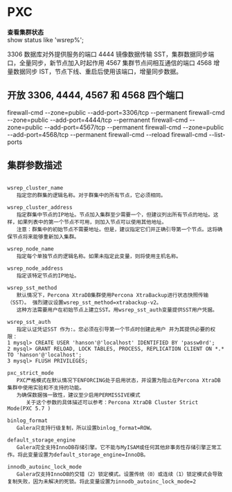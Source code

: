 # PXC

**查看集群状态**  
show status like 'wsrep%';

3306 数据库对外提供服务的端口
4444 镜像数据传输 SST，集群数据同步端口，全量同步，新节点加入时起作用
4567 集群节点间相互通信的端口
4568 增量数据同步 IST，节点下线、重启后使用该端口，增量同步数据。

## 开放 3306, 4444, 4567 和 4568 四个端口

firewall-cmd --zone=public --add-port=3306/tcp --permanent
firewall-cmd --zone=public --add-port=4444/tcp --permanent
firewall-cmd --zone=public --add-port=4567/tcp --permanent
firewall-cmd --zone=public --add-port=4568/tcp --permanent
firewall-cmd --reload
firewall-cmd --list-ports

## 集群参数描述

```plain

wsrep_cluster_name 
   指定您的群集的逻辑名称。对于群集中的所有节点，它必须相同。

wsrep_cluster_address 
   指定群集中节点的IP地址。节点加入集群至少需要一个，但建议列出所有节点的地址。这样，如果列表中的第一个节点不可用，则加入节点可以使用其他地址。 
   注意：群集中的初始节点不需要地址。但是，建议指定它们并正确引导第一个节点。这将确保节点将来能够重新加入集群。

wsrep_node_name 
   指定每个单独节点的逻辑名称。如果未指定此变量，则将使用主机名称。

wsrep_node_address 
   指定该特定节点的IP地址。

wsrep_sst_method 
   默认情况下，Percona XtraDB集群使用Percona XtraBackup进行状态快照传输（SST）。 强烈建议设置wsrep_sst_method=xtrabackup-v2。 
   这种方法需要用户在初始节点上建立SST。用wsrep_sst_auth变量提供SST用户凭据。

wsrep_sst_auth 
   指定认证凭证SST 作为:。您必须在引导第一个节点时创建此用户 并为其提供必要的权限：
1 mysql> CREATE USER 'hanson'@'localhost' IDENTIFIED BY 'passw0rd';
2 mysql> GRANT RELOAD, LOCK TABLES, PROCESS, REPLICATION CLIENT ON *.* TO 'hanson'@'localhost';
3 mysql> FLUSH PRIVILEGES;  

pxc_strict_mode 
   PXC严格模式在默认情况下ENFORCING处于启用状态，并设置为阻止在Percona XtraDB集群中使用实验和不支持的功能。 
   为确保数据强一致性，建议至少启用PERMISSIVE模式 
      关于这个参数的具体描述可以参考：Percona XtraDB Cluster Strict Mode(PXC 5.7 )

binlog_format 
   Galera只支持行级复制，所以设置binlog_format=ROW。

default_storage_engine 
   Galera完全支持InnoDB存储引擎。它不能与MyISAM或任何其他非事务性存储引擎正常工作。将此变量设置为default_storage_engine=InnoDB。

innodb_autoinc_lock_mode 
   Galera仅支持InnoDB的交错（2）锁定模式。设置传统（0）或连续（1）锁定模式会导致复制失败，因为未解决的死锁。将此变量设置为innodb_autoinc_lock_mode=2

```
